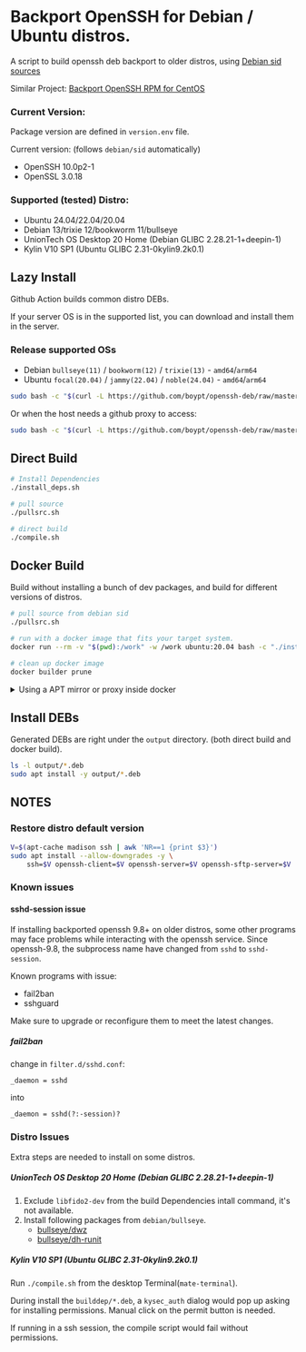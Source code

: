# Backport OpenSSH for Debian / Ubuntu distros.

A script to build openssh deb backport to older distros, using [Debian sid sources](https://packages.debian.org/sid/openssh-server)

Similar Project: [Backport OpenSSH RPM for CentOS](https://github.com/boypt/openssh-rpms)

### Current Version:

Package version are defined in `version.env` file.

Current version: (follows `debian/sid` automatically)

- OpenSSH 10.0p2-1
- OpenSSL 3.0.18

### Supported (tested) Distro:

- Ubuntu 24.04/22.04/20.04
- Debian 13/trixie 12/bookworm 11/bullseye
- UnionTech OS Desktop 20 Home (Debian GLIBC 2.28.21-1+deepin-1) 
- Kylin V10 SP1 (Ubuntu GLIBC 2.31-0kylin9.2k0.1)

## Lazy Install

Github Action builds common distro DEBs.

If your server OS is in the supported list, you can download and install them in the server.

### Release supported OSs
- Debian `bullseye(11)` / `bookworm(12)` / `trixie(13)` - `amd64`/`arm64`
- Ubuntu  `focal(20.04)` / `jammy(22.04)` / `noble(24.04)` - `amd64`/`arm64`

```bash
sudo bash -c "$(curl -L https://github.com/boypt/openssh-deb/raw/master/lazy_install.sh)"
```

Or when the host needs a github proxy to access:

```bash
sudo bash -c "$(curl -L https://github.com/boypt/openssh-deb/raw/master/lazy_install.sh)" @ gh-proxy.com
```

## Direct Build

```bash
# Install Dependencies
./install_deps.sh

# pull source
./pullsrc.sh

# direct build
./compile.sh
```

## Docker Build

Build without installing a bunch of dev packages, and build for different versions of distros.

```bash
# pull source from debian sid
./pullsrc.sh

# run with a docker image that fits your target system.
docker run --rm -v "$(pwd):/work" -w /work ubuntu:20.04 bash -c "./install_deps.sh && ./compile.sh"

# clean up docker image
docker builder prune
```

<details>

<summary>Using a APT mirror or proxy inside docker</summary>

using `-e` to set environment variables inside docker.

```bash
    docker run --rm -v "$(pwd):/work" -w /work \
        -e APT_MIRROR=mirrors.ustc.edu.cn \
        -e http_proxy=http://x.x.x.x \
        -e https_proxy=http://x.x.x.x \
        ubuntu:20.04 bash -c "./install_deps.sh && ./compile.sh"
```

</details>


## Install DEBs

Generated DEBs are right under the `output` directory. (both direct build and docker build).

```bash
ls -l output/*.deb
sudo apt install -y output/*.deb
```

## NOTES

### Restore distro default version

```bash
V=$(apt-cache madison ssh | awk 'NR==1 {print $3}')
sudo apt install --allow-downgrades -y \
    ssh=$V openssh-client=$V openssh-server=$V openssh-sftp-server=$V
```

### Known issues 

#### sshd-session issue

If installing backported openssh 9.8+ on older distros, some other programs may face problems while interacting with the openssh service. Since openssh-9.8, the subprocess name have changed from `sshd` to `sshd-session`.

Known programs with issue:

- fail2ban
- sshguard

Make sure to upgrade or reconfigure them to meet the latest changes.

##### fail2ban

change in `filter.d/sshd.conf`:

```
_daemon = sshd
```

into

```
_daemon = sshd(?:-session)?
```


### Distro Issues

Extra steps are needed to install on some distros.

##### UnionTech OS Desktop 20 Home (Debian GLIBC 2.28.21-1+deepin-1) 

1. Exclude `libfido2-dev` from the build Dependencies intall command, it's not available.
2. Install following packages from `debian/bullseye`.
    - [bullseye/dwz](https://packages.debian.org/bullseye/dwz)
    - [bullseye/dh-runit](https://packages.debian.org/bullseye/dh-runit)

##### Kylin V10 SP1 (Ubuntu GLIBC 2.31-0kylin9.2k0.1)

Run `./compile.sh` from the desktop Terminal(`mate-terminal`). 

During install the `builddep/*.deb`, a `kysec_auth` dialog would pop up asking for installing permissions. Manual click on the permit button is needed. 

If running in a ssh session, the compile script would fail without permissions.
